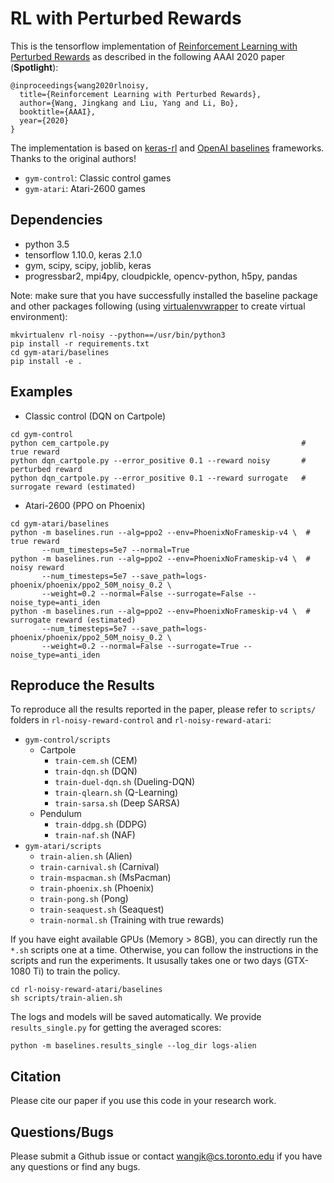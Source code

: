 # RL with Perturbed Rewards

This is the tensorflow implementation of [Reinforcement Learning with Perturbed Rewards](https://arxiv.org/abs/1810.01032) as described in the following AAAI 2020 paper (__Spotlight__):

```
@inproceedings{wang2020rlnoisy,
  title={Reinforcement Learning with Perturbed Rewards},
  author={Wang, Jingkang and Liu, Yang and Li, Bo},
  booktitle={AAAI},
  year={2020}
}
```

The implementation is based on [keras-rl](https://github.com/keras-rl/keras-rl) and [OpenAI baselines](https://github.com/openai/baselines) frameworks. Thanks to the original authors!

- `gym-control`: Classic control games
- `gym-atari`:   Atari-2600 games

## Dependencies
- python 3.5
- tensorflow 1.10.0, keras 2.1.0
- gym, scipy, scipy, joblib, keras
- progressbar2, mpi4py, cloudpickle, opencv-python, h5py, pandas

Note: make sure that you have successfully installed the baseline package and other packages following (using [virtualenvwrapper](https://virtualenvwrapper.readthedocs.io/en/latest/) to create virtual environment):
```
mkvirtualenv rl-noisy --python==/usr/bin/python3
pip install -r requirements.txt
cd gym-atari/baselines
pip install -e .
```

## Examples
- Classic control (DQN on Cartpole)
```
cd gym-control
python cem_cartpole.py                                           # true reward
python dqn_cartpole.py --error_positive 0.1 --reward noisy       # perturbed reward
python dqn_cartpole.py --error_positive 0.1 --reward surrogate   # surrogate reward (estimated)
```
- Atari-2600 (PPO on Phoenix)
```
cd gym-atari/baselines
python -m baselines.run --alg=ppo2 --env=PhoenixNoFrameskip-v4 \  # true reward
       --num_timesteps=5e7 --normal=True                          
python -m baselines.run --alg=ppo2 --env=PhoenixNoFrameskip-v4 \  # noisy reward
       --num_timesteps=5e7 --save_path=logs-phoenix/phoenix/ppo2_50M_noisy_0.2 \
       --weight=0.2 --normal=False --surrogate=False --noise_type=anti_iden
python -m baselines.run --alg=ppo2 --env=PhoenixNoFrameskip-v4 \  # surrogate reward (estimated)
       --num_timesteps=5e7 --save_path=logs-phoenix/phoenix/ppo2_50M_noisy_0.2 \
       --weight=0.2 --normal=False --surrogate=True --noise_type=anti_iden
```

## Reproduce the Results
To reproduce all the results reported in the paper, please refer to `scripts/` folders in `rl-noisy-reward-control` and `rl-noisy-reward-atari`:
- `gym-control/scripts`
  - Cartpole
    - `train-cem.sh` (CEM)
    - `train-dqn.sh` (DQN)
    - `train-duel-dqn.sh` (Dueling-DQN)
    - `train-qlearn.sh` (Q-Learning)
    - `train-sarsa.sh` (Deep SARSA)
  - Pendulum
    - `train-ddpg.sh` (DDPG)
    - `train-naf.sh` (NAF)
- `gym-atari/scripts`
  - `train-alien.sh` (Alien)
  - `train-carnival.sh` (Carnival)
  - `train-mspacman.sh` (MsPacman)
  - `train-phoenix.sh` (Phoenix)
  - `train-pong.sh` (Pong)
  - `train-seaquest.sh` (Seaquest)
  - `train-normal.sh` (Training with true rewards)


If you have eight available GPUs (Memory > 8GB), you can directly run the `*.sh` scripts one at a time. Otherwise, you can follow the instructions in the scripts and run the experiments. It ususally takes one or two days (GTX-1080 Ti) to train the policy.
```
cd rl-noisy-reward-atari/baselines
sh scripts/train-alien.sh
```
The logs and models will be saved automatically. We provide `results_single.py` for getting the averaged scores:
```
python -m baselines.results_single --log_dir logs-alien
```

## Citation
Please cite our paper if you use this code in your research work.

## Questions/Bugs
Please submit a Github issue or contact wangjk@cs.toronto.edu if you have any questions or find any bugs.
